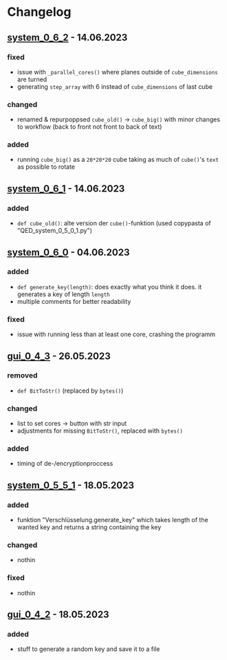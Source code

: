# Changelog
## [system_0_6_2](https://github.com/TEX479/QED/blob/main/QED_system_0_6_2.py) - 14.06.2023
### fixed
- issue with `_parallel_cores()` where planes outside of `cube_dimensions` are turned
- generating `step_array` with 6 instead of `cube_dimensions` of last cube
### changed
- renamed & repurpoppsed `cube_old()` -> `cube_big()` with minor changes to workflow (back to front not front to back of text)
### added
- running `cube_big()` as a `20*20*20` cube taking as much of `cube()`'s `text` as possible to rotate

## [system_0_6_1](https://github.com/TEX479/QED/blob/main/QED_system_0_6_1.py) - 14.06.2023
### added
- `def cube_old()`: alte version der `cube()`-funktion (used copypasta of "QED_system_0_5_0_1.py")

## [system_0_6_0](https://github.com/TEX479/QED/blob/main/QED_system_0_6_0.py) - 04.06.2023
### added
- `def generate_key(length)`: does exactly what you think it does. it generates a key of length `length`
- multiple comments for better readability
### fixed
- issue with running less than at least one core, crashing the programm

## [gui_0_4_3](https://github.com/TEX479/QED/blob/main/QED_GUI_0_4_3.py.py) - 26.05.2023
### removed
- `def BitToStr()` (replaced by `bytes()`)
### changed
- list to set cores -> button with str input
- adjustments for missing `BitToStr()`, replaced with `bytes()`
### added
- timing of de-/encryptionproccess

## [system_0_5_5_1](https://github.com/TEX479/QED/blob/main/QED_system_0_5_5_1.py) - 18.05.2023
### added
- funktion "Verschlüsselung.generate_key" which takes length of the wanted key and returns a string containing the key
### changed
- nothin
### fixed
- nothin

## [gui_0_4_2](https://github.com/TEX479/QED/blob/main/QED_GUI_0_4_2.py) - 18.05.2023
### added
- stuff to generate a random key and save it to a file
